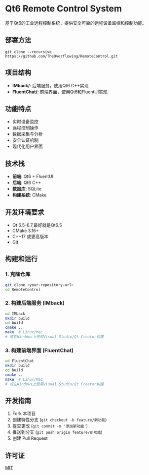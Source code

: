 # Qt6 Remote Control System

基于Qt6的工业远程控制系统，提供安全可靠的远程设备监控和控制功能。

## 部署方法

```
git clone --recursive https://github.com/TheOverflowing/RemoteControl.git
```

## 项目结构

- **IMback/**: 后端服务，使用Qt6 C++实现
- **FluentChat/**: 前端界面，使用Qt6和FluentUI实现

## 功能特点

- 实时设备监控
- 远程控制操作
- 数据采集与分析
- 安全认证机制
- 现代化用户界面

## 技术栈

- **前端**: Qt6 + FluentUI
- **后端**: Qt6 C++
- **数据库**: SQLite
- **构建系统**: CMake

## 开发环境要求

- Qt 6.5-6.7,最好就是Qt6.5
- CMake 3.16+
- C++17 或更高版本
- Git

## 构建和运行

### 1. 克隆仓库
```bash
git clone <your-repository-url>
cd RemoteControl
```

### 2. 构建后端服务 (IMback)
```bash
cd IMback
mkdir build
cd build
cmake ..
make  # Linux/Mac
# 或在Windows上使用Visual Studio/Qt Creator构建
```

### 3. 构建前端界面 (FluentChat)
```bash
cd FluentChat
mkdir build
cd build
cmake ..
make  # Linux/Mac
# 或在Windows上使用Visual Studio/Qt Creator构建
```

## 开发指南

1. Fork 本项目
2. 创建特性分支 (`git checkout -b feature/新功能`)
3. 提交更改 (`git commit -m '添加新功能'`)
4. 推送到分支 (`git push origin feature/新功能`)
5. 创建 Pull Request

## 许可证

[MIT](LICENSE) 
